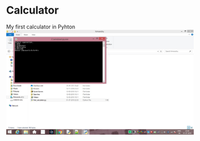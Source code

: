 # Calculator
My first calculator in Pyhton
![alt text](https://github.com/japstoor/calculator/blob/master/Untitled.jpg)
